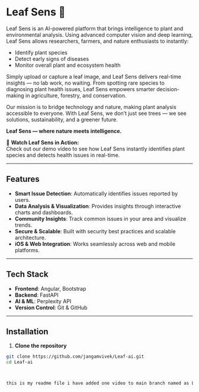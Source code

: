 # Leaf Sens 🌿

Leaf Sens is an AI-powered platform that brings intelligence to plant and environmental analysis. Using advanced computer vision and deep learning, Leaf Sens allows researchers, farmers, and nature enthusiasts to instantly:

- Identify plant species  
- Detect early signs of diseases  
- Monitor overall plant and ecosystem health  

Simply upload or capture a leaf image, and Leaf Sens delivers real-time insights — no lab work, no waiting. From spotting rare species to diagnosing plant health issues, Leaf Sens empowers smarter decision-making in agriculture, forestry, and conservation.

Our mission is to bridge technology and nature, making plant analysis accessible to everyone. With Leaf Sens, we don’t just see trees — we see solutions, sustainability, and a greener future.  

**Leaf Sens — where nature meets intelligence.**

🎥 **Watch Leaf Sens in Action:**  
Check out our demo video to see how Leaf Sens instantly identifies plant species and detects health issues in real-time.  


---

## Features

- **Smart Issue Detection**: Automatically identifies issues reported by users.  
- **Data Analysis & Visualization**: Provides insights through interactive charts and dashboards.  
- **Community Insights**: Track common issues in your area and visualize trends.  
- **Secure & Scalable**: Built with security best practices and scalable architecture.  
- **iOS & Web Integration**: Works seamlessly across web and mobile platforms.  

---

## Tech Stack

- **Frontend**: Angular, Bootstrap  
- **Backend**: FastAPI 
- **AI & ML**: Perplexity API  
- **Version Control**: Git & GitHub  

---

## Installation

1. **Clone the repository**

```bash
git clone https://github.com/jangamvivek/Leaf-ai.git
cd Leaf-ai



this is my readme file i have added one video to main branch named as Leaf Sens.mp4 and i want to show in readme file write line with desc
